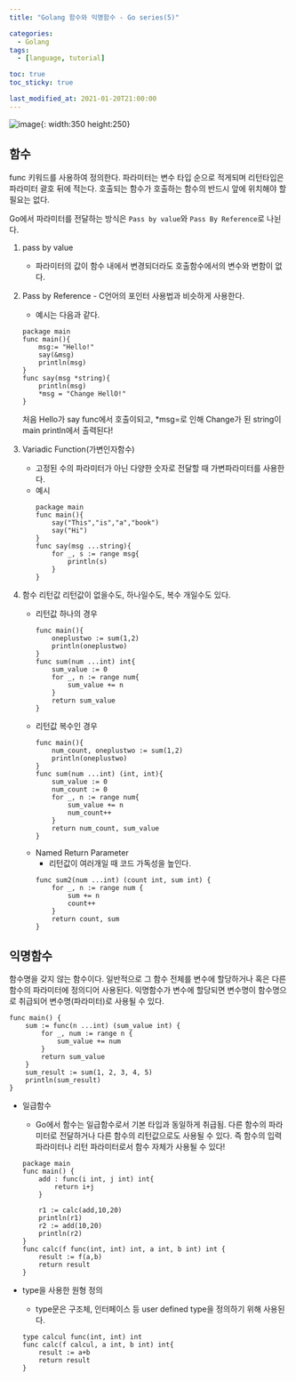 ```yaml
---
title: "Golang 함수와 익명함수 - Go series(5)"

categories:
  - Golang
tags:
  - [language, tutorial]

toc: true
toc_sticky: true

last_modified_at: 2021-01-20T21:00:00
---
```


![image](https://user-images.githubusercontent.com/37994634/105621623-ed7f4b00-5e4c-11eb-9c3d-53a3b52b289a.png){: width:350 height:250}

## 함수

func 키워드를 사용하여 정의한다. 파라미터는 변수 타입 순으로 적게되며 리턴타입은 파라미터 괄호 뒤에 적는다. 호출되는 함수가 호출하는 함수의 반드시 앞에 위치해야 할 필요는 없다.

Go에서 파라미터를 전달하는 방식은 `Pass by value`와 `Pass By Reference`로 나뉜다.

1. pass by value

   - 파라미터의 값이 함수 내에서 변경되더라도 호출함수에서의 변수와 변함이 없다.

2. Pass by Reference - C언어의 포인터 사용법과 비슷하게 사용한다.

   - 예시는 다음과 같다.

   ```golang
   package main
   func main(){
       msg:= "Hello!"
       say(&msg)
       println(msg)
   }
   func say(msg *string){
       println(msg)
       *msg = "Change HellO!"
   }
   ```

   처음 Hello가 say func에서 호출이되고, \*msg=로 인해 Change가 된 string이 main println에서 출력된다!

3. Variadic Function(가변인자함수)

   - 고정된 수의 파라미터가 아닌 다양한 숫자로 전달할 때 가변파라미터를 사용한다.
   - 예시
     ```golang
     package main
     func main(){
         say("This","is","a","book")
         say("Hi")
     }
     func say(msg ...string){
         for _, s := range msg{
             println(s)
         }
     }
     ```

4. 함수 리턴값
   리턴값이 없을수도, 하나일수도, 복수 개일수도 있다.
   - 리턴값 하나의 경우
     ```golang
     func main(){
         oneplustwo := sum(1,2)
         println(oneplustwo)
     }
     func sum(num ...int) int{
         sum_value := 0
         for _, n := range num{
             sum_value += n
         }
         return sum_value
     }
     ```
   - 리턴값 복수인 경우
     ```golang
     func main(){
         num_count, oneplustwo := sum(1,2)
         println(oneplustwo)
     }
     func sum(num ...int) (int, int){
         sum_value := 0
         num_count := 0
         for _, n := range num{
             sum_value += n
             num_count++
         }
         return num_count, sum_value
     }
     ```
   - Named Return Parameter
     - 리턴값이 여러개일 때 코드 가독성을 높인다.
     ```golang
     func sum2(num ...int) (count int, sum int) {
         for _, n := range num {
             sum += n
             count++
         }
         return count, sum
     }
     ```

## 익명함수

함수명을 갖지 않는 함수이다. 일반적으로 그 함수 전체를 변수에 할당하거나 혹은 다른 함수의 파라미터에 정의디어 사용된다. 익명함수가 변수에 할당되면 변수명이 함수명으로 취급되어 변수명(파라미터)로 사용될 수 있다.

```golang
func main() {
	sum := func(n ...int) (sum_value int) {
		for _, num := range n {
			sum_value += num
		}
		return sum_value
	}
	sum_result := sum(1, 2, 3, 4, 5)
	println(sum_result)
}
```

- 일급함수

  - Go에서 함수는 일급함수로서 기본 타입과 동일하게 취급됨. 다른 함수의 파라미터로 전달하거나 다른 함수의 리턴값으로도 사용될 수 있다. 즉 함수의 입력 파라미터나 리턴 파라미터로서 함수 자체가 사용될 수 있다!

  ```golang
  package main
  func main() {
      add : func(i int, j int) int{
          return i+j
      }

      r1 := calc(add,10,20)
      println(r1)
      r2 := add(10,20)
      println(r2)
  }
  func calc(f func(int, int) int, a int, b int) int {
      result := f(a,b)
      return result
  }
  ```

- type을 사용한 원형 정의
  - type문은 구조체, 인터페이스 등 user defined type을 정의하기 위해 사용된다.
  ```golang
  type calcul func(int, int) int
  func calc(f calcul, a int, b int) int{
      result := a+b
      return result
  }
  ```
